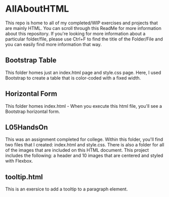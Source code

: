 # AllAboutHTML
This repo is home to all of my completed/WIP exercises and projects that are mainly HTML. You can scroll through this ReadMe for more information about this repository. If you're looking for more information about a particular folder/file, please use Ctrl+F to find the title of the Folder/File and you can easily find more information that way.

## Bootstrap Table
This folder homes just an index.html page and style.css page. Here, I used Bootstrap to create a table that is color-coded with a fixed width.

## Horizontal Form
This folder homes index.html - When you execute this html file, you'll see a Bootstrap horizontal form.

## L05HandsOn
This was an assignment completed for college. Within this folder, you'll find two files that I created: index.html and style.css. There is also a folder for all of the images that are included on this HTML document. This project includes the following: a header and 10 images that are centered and styled with Flexbox.

## tooltip.html
This is an exersice to add a tooltip to a paragraph element.
